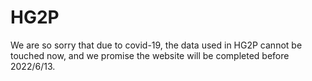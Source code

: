 # HG2P
We are so sorry that due to covid-19, the data used in HG2P cannot be touched now, and we promise the website will be completed before 2022/6/13. 
